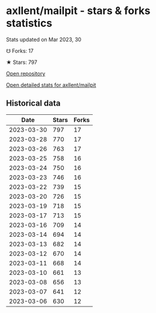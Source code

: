 # axllent/mailpit - stars & forks statistics

Stats updated on Mar 2023, 30

☋ Forks: 17

★ Stars: 797

[Open repository](https://github.com/axllent/mailpit)

[Open detailed stats for axllent/mailpit](https://reviewgithub.com/rep/axllent/mailpit)

## Historical data
| Date | Stars | Forks |
|------|-------|-------|
| 2023-03-30 | 797 | 17 | 
| 2023-03-28 | 770 | 17 | 
| 2023-03-26 | 763 | 17 | 
| 2023-03-25 | 758 | 16 | 
| 2023-03-24 | 750 | 16 | 
| 2023-03-23 | 746 | 16 | 
| 2023-03-22 | 739 | 15 | 
| 2023-03-20 | 726 | 15 | 
| 2023-03-19 | 718 | 15 | 
| 2023-03-17 | 713 | 15 | 
| 2023-03-16 | 709 | 14 | 
| 2023-03-14 | 694 | 14 | 
| 2023-03-13 | 682 | 14 | 
| 2023-03-12 | 670 | 14 | 
| 2023-03-11 | 668 | 14 | 
| 2023-03-10 | 661 | 13 | 
| 2023-03-08 | 656 | 13 | 
| 2023-03-07 | 641 | 12 | 
| 2023-03-06 | 630 | 12 | 

